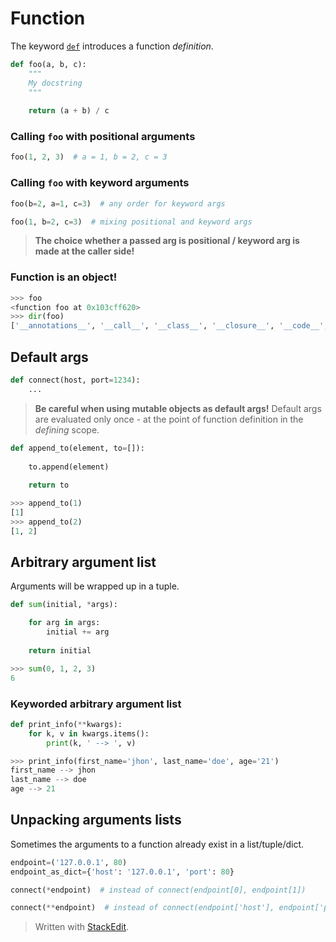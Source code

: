 
# Function
The keyword [`def`](https://docs.python.org/3/reference/compound_stmts.html#def) introduces a function _definition_.
```python
def foo(a, b, c):
	"""
	My docstring
	"""
	
	return (a + b) / c
```
### Calling ```foo``` with positional arguments
```python
foo(1, 2, 3)  # a = 1, b = 2, c = 3
```
### Calling ```foo``` with keyword arguments
```python
foo(b=2, a=1, c=3)  # any order for keyword args
```
```python
foo(1, b=2, c=3)  # mixing positional and keyword args
```

> **The choice whether a passed arg is positional / keyword arg is made at the caller side!**
### Function is an object!
```python
>>> foo
<function foo at 0x103cff620>
>>> dir(foo)
['__annotations__', '__call__', '__class__', '__closure__', '__code__', '__defaults__', '__delattr__', '__dict__', '__dir__', '__doc__', '__eq__', '__format__', '__ge__', '__get__', '__getattribute__', '__globals__', '__gt__', '__hash__', '__init__', '__init_subclass__', '__kwdefaults__', '__le__', '__lt__', '__module__', '__name__', '__ne__', '__new__', '__qualname__', '__reduce__', '__reduce_ex__', '__repr__', '__setattr__', '__sizeof__', '__str__', '__subclasshook__']
```
## Default args
```python
def connect(host, port=1234):
	...
```

> **Be careful when using mutable objects as default args!**
> Default args are evaluated only once - at the point of function definition in the _defining_ scope.
```python
def append_to(element, to=[]):
	
	to.append(element)
	
	return to
```
```python
>>> append_to(1)
[1]
>>> append_to(2)
[1, 2]
```
## Arbitrary argument list
Arguments will be wrapped up in a tuple.
```python
def sum(initial, *args):

	for arg in args:
		initial += arg
	
	return initial	
```
```python
>>> sum(0, 1, 2, 3)
6
```
### Keyworded arbitrary argument list
```python
def print_info(**kwargs):
	for k, v in kwargs.items():
		print(k, ' --> ', v)
```
```python
>>> print_info(first_name='jhon', last_name='doe', age='21')
first_name --> jhon
last_name --> doe
age --> 21
```
## Unpacking arguments lists
Sometimes the arguments to a function already exist in a list/tuple/dict.
```python
endpoint=('127.0.0.1', 80)
endpoint_as_dict={'host': '127.0.0.1', 'port': 80} 

connect(*endpoint)  # instead of connect(endpoint[0], endpoint[1])

connect(**endpoint)  # instead of connect(endpoint['host'], endpoint['port'])
```
> Written with [StackEdit](https://stackedit.io/).

<!--stackedit_data:
eyJoaXN0b3J5IjpbLTExMTM0ODg1MzksLTEwOTAyMTAzOTAsLT
IxMzc2NTIyMTgsLTEwMjg0NTAxMjUsMTIwNTAyNzYxNyw0NTcx
MDY4NV19
-->